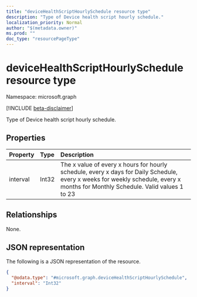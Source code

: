 ```yaml
---
title: "deviceHealthScriptHourlySchedule resource type"
description: "Type of Device health script hourly schedule."
localization_priority: Normal
author: "$(metadata.owner)"
ms.prod: ""
doc_type: "resourcePageType"
---
```


# deviceHealthScriptHourlySchedule resource type

Namespace: microsoft.graph

[!INCLUDE [beta-disclaimer](../../includes/beta-disclaimer.md)]

Type of Device health script hourly schedule.

## Properties

| Property | Type  | Description                                                                                                                                                                     |
| :------- | :---- | :------------------------------------------------------------------------------------------------------------------------------------------------------------------------------ |
| interval | Int32 | The x value of every x hours for hourly schedule, every x days for Daily Schedule, every x weeks for weekly schedule, every x months for Monthly Schedule. Valid values 1 to 23 |

## Relationships

None.

## JSON representation

The following is a JSON representation of the resource.

<!-- {
  "blockType": "resource",
  "@odata.type": "microsoft.graph.deviceHealthScriptHourlySchedule",
}
-->

```json
{
  "@odata.type": "#microsoft.graph.deviceHealthScriptHourlySchedule",
  "interval": "Int32"
}
```
